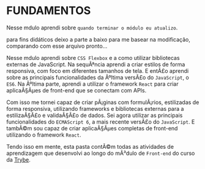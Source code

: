 # FUNDAMENTOS

Nesse mdulo aprendi sobre `quando terminar o módulo eu atualizo`. 





para fins didáticos deixo a parte a baixo para me basear na modificação, comparando com esse arquivo pronto...



Nesse mdulo aprendi sobre `CSS Flexbox` e a como utilizar bibliotecas externas de JavaScript. Na sequÃªncia aprendi a criar estilos de forma responsiva, com foco em diferentes tamanhos de tela. E entÃ£o aprendi sobre as principais funcionalidades da Ãºltima versÃ£o do `JavaScript`, o `ES6`. Na Ãºltima parte, aprendi a utilizar o framework `React` para criar aplicaÃ§Ãµes de front-end que se conectam com APIs.

Com isso me tornei capaz de criar pÃ¡ginas com formulÃ¡rios, estilizadas de forma responsiva, utilizando frameworks e bibliotecas externas para a estilizaÃ§Ã£o e validaÃ§Ã£o de dados. Sei agora utilizar as principais funcionalidades do `ECMAScript 6`, a mais recente versÃ£o do `JavaScript`. E tambÃ©m sou capaz de criar aplicaÃ§Ãµes completas de front-end utilizando o framework `React`.

Tendo isso em mente, esta pasta contÃ©m todas as atividades de aprendizagem que desenvolvi ao longo do mÃ³dulo de `Front-end` do curso da [Trybe](https://www.betrybe.com/).
